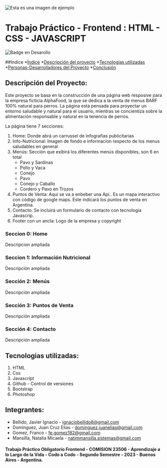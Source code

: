 ![Esta es una imagen de ejemplo](https://github.com/natimmansilla/TPO-AlphaFood/blob/main/image%20add%20README.md/Banner2.png)

# Trabajo Práctico - Frontend : HTML - CSS - JAVASCRIPT
![Badge en Desarollo](https://img.shields.io/badge/STATUS-EN%20DESAROLLO-green)

##Indice
*[Índice](#índice)
*[Descripción del proyecto](#descripción-del-proyecto)
*[Tecnologías utilizadas](#tecnologías-utilizadas)
*[Personas-Desarrolladores del Proyecto](#personas-desarrolladores)
*[Conclusión](#conclusión)

## Descripción del Proyecto:
Este proyecto se basa en la construcción de una página web resposive para la empresa ficticia AlphaFood, la que se dedica a la venta de menus BARF 100% natural para perros. La página esta pensada para proyectar un entorno saludable y natural para el usuario, mientras se concientiza sobre la alimentación responsable y natural en la tenencia de perros.

La página tiene 7 secciones:
  1. Home: Donde abrá un carrussel de infografias publicitarias
  2. Info-Nutricional: Imagen de fondo e informacion respecto de los menus saludables en general
  3. Menús: Sección que exibirá los diferentes menús disponibles, son 6 en total
     * Pavo y Sardinas
     * Pollo y Vaca
     * Conejo
     * Pavo
     * Conejo y Caballo
     * Cordero y Pavo en Trozos
  5. Puntos de Venta: Aqui se va a enbeber una Api.. Es un mapa interactivo con código de google maps. Este indicará los puntos de venta en Argentina.
  6. Contacto: Se incluirá un formulario de contacto con tecnologia Javascrip.
  7. Footer con un ancla: Logo de la empresa y copyright

### Seccion 0: Home
Descripcion ampliada

### Seccion 1: Información Nutricional
Descripción ampliada

### Sección 2: Menús
Descripción ampliada

### Sección 3: Puntos de Venta
Descripción ampliada

### Sección 4: Contacto
Descripción ampliada


## Tecnologias utilizadas: 
1. HTML
2. Css
3. Javascript
4. Github - Control de versiones
5. Bootstrap
6. Photoshop

## Integrantes:
* Bellido, Javier Ignacio - ignaciobellido8@gmail.com
* Dominguez, Juan Cruz Elias - dominguez.juanelias@gmail.com
* Gomez, Franco - fe.gomez182@gmail.com
* Mansilla, Natalia Micaela - natimmansilla.sistemas@gmail.com

#### Trabajo Práctico Obligatorio Frontend - COMISION 23506 - Aprendizaje a lo Largo de la Vida - Codo a Codo - Segundo Semestre - 2023 - Buenos Aires - Argentina.
